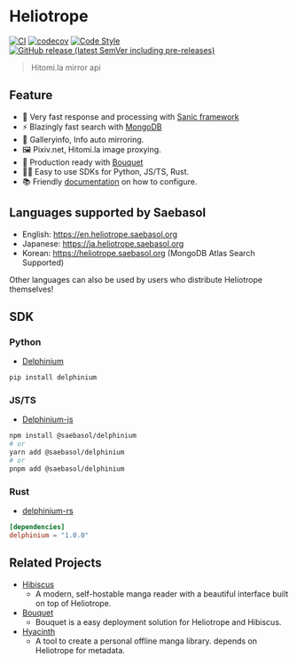 # Heliotrope

[![CI](https://github.com/Saebasol/Heliotrope/actions/workflows/ci.yml/badge.svg)](https://github.com/Saebasol/Heliotrope/actions/workflows/ci.yml)
[![codecov](https://codecov.io/gh/Saebasol/Heliotrope/branch/main/graph/badge.svg?token=CKRUjYaPSW)](https://codecov.io/gh/Saebasol/Heliotrope)
[![Code Style](https://img.shields.io/badge/code%20style-black-black)](https://github.com/psf/black)
[![GitHub release (latest SemVer including pre-releases)](https://img.shields.io/github/v/release/Saebasol/Heliotrope?include_prereleases)](https://github.com/Saebasol/Heliotrope/releases)

> Hitomi.la mirror api

## Feature

* 🚀 Very fast response and processing with [Sanic framework](https://sanic.dev/)
* ⚡ Blazingly fast search with [MongoDB](https://www.mongodb.com/)
* 🔄 Galleryinfo, Info auto mirroring.
* 🖼️ Pixiv.net, Hitomi.la image proxying.
* 🏡 Production ready with [Bouquet](#related-projects)
* 🧑‍💻 Easy to use SDKs for Python, JS/TS, Rust.
* 📚 Friendly [documentation](https://github.com/Saebasol/Heliotrope/wiki/) on how to configure.


## Languages ​​supported by Saebasol

* English: https://en.heliotrope.saebasol.org
* Japanese: https://ja.heliotrope.saebasol.org
* Korean: https://heliotrope.saebasol.org (MongoDB Atlas Search Supported)

Other languages ​​can also be used by users who distribute Heliotrope themselves!

## SDK

### Python
* [Delphinium](https://github.com/Saebasol/Delphinium)
```sh
pip install delphinium
```

### JS/TS
* [Delphinium-js](https://github.com/Saebasol/Delphinium-js)
```sh
npm install @saebasol/delphinium
# or
yarn add @saebasol/delphinium
# or
pnpm add @saebasol/delphinium
```

### Rust
* [delphinium-rs](https://github.com/Saebasol/delphinium-rs)
```toml
[dependencies]
delphinium = "1.0.0"
``` 


## Related Projects

* [Hibiscus](https://github.com/Saebasol/Hibiscus)
  * A modern, self-hostable manga reader with a beautiful interface built on top of Heliotrope.
* [Bouquet](https://github.com/Saebasol/Bouquet)
  * Bouquet is a easy deployment solution for Heliotrope and Hibiscus.
* [Hyacinth](https://github.com/Saebasol/Hyacinth)
  * A tool to create a personal offline manga library. depends on Heliotrope for metadata.
  
